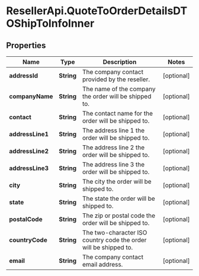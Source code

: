 # ResellerApi.QuoteToOrderDetailsDTOShipToInfoInner

## Properties

Name | Type | Description | Notes
------------ | ------------- | ------------- | -------------
**addressId** | **String** | The company contact provided by the reseller. | [optional] 
**companyName** | **String** | The name of the company the order will be shipped to. | [optional] 
**contact** | **String** | The contact name for the order will be shipped to. | [optional] 
**addressLine1** | **String** | The address line 1 the order will be shipped to. | [optional] 
**addressLine2** | **String** | The address line 2 the order will be shipped to. | [optional] 
**addressLine3** | **String** | The address line 3 the order will be shipped to. | [optional] 
**city** | **String** | The city the order will be shipped to. | [optional] 
**state** | **String** | The state the order will be shipped to. | [optional] 
**postalCode** | **String** | The zip or postal code the order will be shipped to. | [optional] 
**countryCode** | **String** | The two-character ISO country code the order will be shipped to. | [optional] 
**email** | **String** | The company contact email address. | [optional] 


